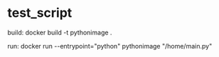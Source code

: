 # test_script

build:
docker build -t pythonimage .

run:
docker run --entrypoint="python" pythonimage "/home/main.py"

